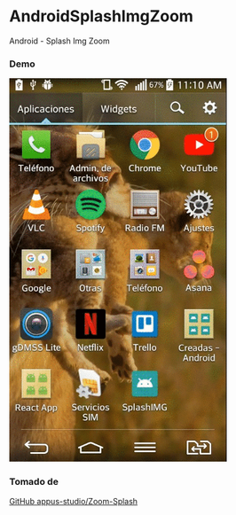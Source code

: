 # AndroidSplashImgZoom

Android - Splash Img Zoom

### Demo

![alt Demo](https://github.com/sbpinilla/AndroidSplashImgZoom/blob/master/demo/demo.gif)

### Tomado de 
[GitHub appus-studio/Zoom-Splash](https://github.com/appus-studio/Zoom-Splash)
